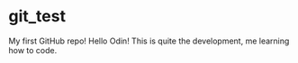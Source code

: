 # git_test
My first GitHub repo!
Hello Odin!
This is quite the development, me learning how to code.

